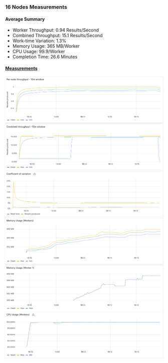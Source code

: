### 16 Nodes Measurements

#### Average Summary

- Worker Throughput: 0.94 Results/Second
- Combined Throughput: 15.1 Results/Second
- Work-time Variation: 1.3%
- Memory Usage: 365 MB/Worker
- CPU Usage: 99.9/Worker
- Completion Time: 26.6 Minutes

#### [Measurements](https://snapshots.raintank.io/dashboard/snapshot/F2kd3cimbmDzuRjOW5yp4DyfjaSQ8CcR?orgId=2)

![throughput](throughput.png)
![variation](variation.png)
![memory](memory.png)
![cpu](cpu.png)
